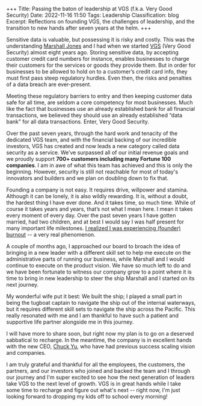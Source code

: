 +++
Title: Passing the baton of leadership at VGS (f.k.a. Very Good Security)
Date: 2022-11-16 11:50
Tags: Leadership
Classification: blog
Excerpt: Reflections on founding VGS, the challenges of leadership, and the transition to new hands after seven years at the helm.
+++

Sensitive data is valuable, but possessing it is risky and costly. This was the understanding [Marshall Jones](https://www.linkedin.com/in/marshalljones2/) and I had when we started [VGS](https://verygoodsecurity.com) (Very Good Security) almost eight years ago. Storing sensitive data, by accepting customer credit card numbers for instance, enables businesses to charge their customers for the services or goods they provide them. But in order for businesses to be allowed to hold on to a customer’s credit card info, they must first pass steep regulatory hurdles. Even then, the risks and penalties of a data breach are ever-present.

Meeting these regulatory barriers to entry and then keeping customer data safe for all time, are seldom a core competency for most businesses. Much like the fact that businesses use an already established bank for all financial transactions, we believed they should use an already established “data bank” for all data transactions. Enter, Very Good Security.

Over the past seven years, through the hard work and tenacity of the dedicated VGS team, and with the financial backing of our incredible investors, VGS has created and now leads a new category called data security as a service. We’ve surpassed all of our initial revenue goals and we proudly support **700+ customers including many Fortune 100 companies**. I am in awe of what this team has achieved and this is only the beginning. However, security is still not reachable for most of today's innovators and builders and we plan on doubling down to fix that.

Founding a company is not easy. It requires drive, willpower and stamina. Although it can be lonely, it is also wildly rewarding. It is, without a doubt, the hardest thing I have ever done. And it takes time, so much time. While of course it takes years and years, that’s not what I mean here. I mean it takes every moment of every day. Over the past seven years I have gotten married, had two children, and at best I would say I was half present for many important life milestones. [I realized I was experiencing (founder) burnout](https://web.archive.org/web/20221208230011/https://octopusventures.com/insights/scaling/the-seven-year-glitch-is-founder-ceo-burnout-inevitable/) -- a very real phenomenon.

A couple of months ago, I approached our board to broach the idea of bringing in a new leader with a different skill set to help me execute on the administrative parts of running our business, while Marshall and I would continue to execute on the product vision. We have so much left to do and we have been fortunate to witness our company grow to a point where it is time to bring in new leadership to steer the ship Marshall and I started on its next journey.

My wonderful wife put it best: We built the ship; I played a small part in being the tugboat captain to navigate the ship out of the internal waterways, but it requires different skill sets to navigate the ship across the Pacific. This really resonated with me and I am thankful to have such a patient and supportive life partner alongside me in this journey.

I will have more to share soon, but right now my plan is to go on a deserved sabbatical to recharge. In the meantime, the company is in excellent hands with the new CEO, [Chuck Yu](https://www.linkedin.com/in/chuck-yu-97a5893/), who have had previous success scaling vision and companies.

I am truly grateful and thankful for all the employees, the customers, the partners, and our investors who joined and backed the team and I through our journey and I'm super excited to see how the next generation of leaders take VGS to the next level of growth. VGS is in great hands while I take some time to recharge and figure out what's next -- right now, I'm just looking forward to dropping my kids off to school every morning!